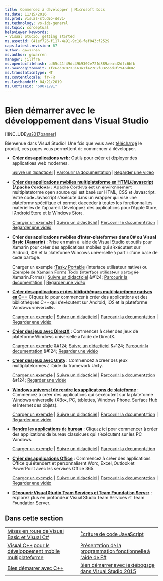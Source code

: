 ```yaml
---
title: Commencez à développer | Microsoft Docs
ms.date: 11/15/2016
ms.prod: visual-studio-dev14
ms.technology: vs-ide-general
ms.topic: conceptual
helpviewer_keywords:
- Visual Studio, getting started
ms.assetid: 041ef726-f117-4a91-9c18-fef043bf2529
caps.latest.revision: 67
author: gewarren
ms.author: gewarren
manager: jillfra
ms.openlocfilehash: cd65c41f49dc49b9302e721d889aeaad2dfc6bfb
ms.sourcegitcommit: 1fc6ee928733e61a1f42782f832ead9f7946d00c
ms.translationtype: MT
ms.contentlocale: fr-FR
ms.lasthandoff: 04/22/2019
ms.locfileid: "60071991"
---
```

# <a name="get-started-developing-with-visual-studio"></a>Bien démarrer avec le développement dans Visual Studio
[!INCLUDE[vs2017banner](../includes/vs2017banner.md)]

Bienvenue dans Visual Studio ! Une fois que vous avez [téléchargé](http://www.visualstudio.com/community) le produit, ces pages vous permettent de commencer à développer.

- **[Créer des applications web](https://www.visualstudio.com/features/modern-web-tooling-vs):** Outils pour créer et déployer des applications web modernes.

     [Suivre un didacticiel](https://docs.asp.net/en/latest/tutorials/your-first-aspnet-application.html) &#124;                               [Parcourir la documentation](https://docs.asp.net/) &#124;                                   [Regarder une vidéo](http://www.asp.net/vnext)

- **[Créer des applications mobiles multiplateforme en HTML/Javascript (Apache Cordova)](http://taco.visualstudio.com/docs/get-started-first-mobile-app/)**  :               Apache Cordova est un environnement multiplateforme open source qui est basé sur HTML, CSS et Javascript.  Votre code Javascript s’exécute dans un wrapper qui vise une plateforme spécifique et permet d’accéder à toutes les fonctionnalités matérielles de l’appareil. Développez des applications pour l’Apple Store, l’Android Store et le Windows Store.

     [Charger un exemple](https://github.com/Microsoft/cordova-samples/tree/master/todo-angularjs) &#124;   [Suivre un didacticiel](http://taco.visualstudio.com/docs/get-started-first-mobile-app/) &#124;                               [Parcourir la documentation](http://taco.visualstudio.com/docs/get-started-vs-tools-apache-cordova/) &#124;                                [Regarder une vidéo](https://channel9.msdn.com/Blogs/Seth-Juarez/Getting-Started-with-Apache-Cordova-in-Visual-Studio)

- **[Créer des applications mobiles d’inter-plateformes dans C# ou Visual Basic (Xamarin)](../cross-platform/visual-studio-and-xamarin.md)**  : Prise en main à l’aide de Visual Studio et outils pour Xamarin pour créer des applications mobiles qui s’exécutent sur Android, iOS et la plateforme Windows universelle à partir d’une base de code partagé.

     Charger un exemple :[Tasky Portable](http://developer.xamarin.com/samples/mobile/TaskyPortable/) (interface utilisateur native) ou [Exemple de Xamarin Forms Todo](https://github.com/xamarin/xamarin-forms-samples/tree/master/Todo) (interface utilisateur partagée Xamarin.Forms) &#124;   [Suivre un didacticiel](https://msdn.microsoft.com/library/dn879698\(v=vs.140\).aspx) &#124;                             [Parcourir la documentation](https://msdn.microsoft.com/library/mt299001.aspx) &#124;                                  [Regarder une vidéo](https://channel9.msdn.com/Series/Cross-Platform-Development-with-Xamarin--Visual-Studio/01)

- **[Créer des applications et des bibliothèques multiplateforme natives en C++](https://www.visualstudio.com/explore/cplusplus-mdd-vs.aspx)** Cliquez ici pour commencer à créer des applications et des bibliothèques C++ qui s’exécutent sur Android, iOS et la plateforme Windows universelle.

     [Charger un exemple](https://code.msdn.microsoft.com/MoreTeaPots-Android-a9bd8549) &#124;   [Suivre un didacticiel](https://msdn.microsoft.com/library/dn707595.aspx) &#124;                               [Parcourir la documentation](https://msdn.microsoft.com/library/dn707591.aspx) &#124;                                [Regarder une vidéo](https://channel9.msdn.com/Series/ConnectOn-Demand/239)

- **[Créer des jeux avec DirectX](https://msdn.microsoft.com/library/windows/desktop/ee663274\(v=vs.85\).aspx)**  : Commencez à créer des jeux de plateforme Windows universelle à l’aide de DirectX.

     [Charger un exemple](https://msdn.microsoft.com/library/windows/desktop/bb153300\(v=vs.85\).aspx) &#124;                    [Suivre un didacticiel](https://msdn.microsoft.com/library/windows/desktop/bb153264\(v=vs.85\).aspx) &#124;                                [Parcourir la documentation](https://msdn.microsoft.com/library/windows/desktop/ee663274\(v=vs.85\).aspx) &#124;                                   [Regarder une vidéo](https://channel9.msdn.com/Series/Introduction-to-C-and-DirectX-Game-Development/01)

- **[Créer des jeux avec Unity](../cross-platform/visual-studio-tools-for-unity.md)**  : Commencez à créer des jeux multiplateformes à l’aide du framework Unity.

     [Charger un exemple](http://unity3d.com/learn/resources/downloads) &#124;                     [Suivre un didacticiel](http://unity3d.com/learn/tutorials/projects/roll-ball-tutorial) &#124;                               [Parcourir la documentation](https://msdn.microsoft.com/library/dn940019\(v=vs.140\).aspx) &#124;     [Regarder une vidéo](https://www.youtube.com/playlist?list=PLReL099Y5nRfseAg0k1SJOlpqdcsDs8Em)

- **[Windows universel de rendre les applications de plateforme](https://dev.windows.com/windows-apps)**  : Commencez à créer des applications qui s’exécutent sur la plateforme Windows universelle (XBox, PC, tablettes, Windows Phone, Surface Hub et Internet des objets).

     [Charger un exemple](https://github.com/Microsoft/Windows-universal-samples) &#124;                          [Suivre un didacticiel](https://msdn.microsoft.com/library/windows/apps/dn765018.aspx) &#124;                                [Parcourir la documentation](https://dev.windows.com) &#124;     [Regarder une vidéo](https://channel9.msdn.com/Blogs/One-Dev-Minute/Getting-started-with-Windows-10)

- **[Rendre les applications de bureau](https://dev.windows.com/desktop)**  : Cliquez ici pour commencer à créer des applications de bureau classiques qui s’exécutent sur les PC Windows.

     [Charger un exemple](https://github.com/microsoft/windows-classic-samples) &#124;                     [Suivre un didacticiel](https://msdn.microsoft.com/library/dd492171.aspx) &#124;                               [Parcourir la documentation](https://dev.windows.com/desktop)

- **[Créer des applications Office](https://msdn.microsoft.com/library/fp161347.aspx)**  : Commencez à créer des applications Office qui étendent et personnalisent Word, Excel, Outlook et PowerPoint avec les services Office 365.

     [Charger un exemple](https://code.msdn.microsoft.com/office365/) &#124;                       [Suivre un didacticiel](http://dev.office.com/getting-started/office365apis) &#124;                              [Parcourir la documentation](https://msdn.microsoft.com/office/aa905340.aspx) &#124;                                   [Regarder une vidéo](http://dev.office.com/videos)

- **[Découvrir Visual Studio Team Services et Team Foundation Server](https://www.visualstudio.com/products/visual-studio-team-services-vs)** : explorez plus en profondeur Visual Studio Team Services et Team Foundation Server.

## <a name="in-this-section"></a>Dans cette section

|||
|-|-|
|[Mises en route de Visual Basic et Visual C#](../ide/getting-started-with-visual-csharp-and-visual-basic.md)|[Écriture de code JavaScript](http://msdn.microsoft.com/library/cte3c772\(v=vs.94\).aspx)|
|[Visual C++ pour le développement mobile multiplateforme](../cross-platform/visual-cpp-for-cross-platform-mobile-development.md)|[Présentation de la programmation fonctionnelle à l’aide de F#](http://msdn.microsoft.com/library/vstudio/dd233147.aspx)|
|[Bien démarrer avec C++](../ide/getting-started-with-cpp-in-visual-studio.md)|[Bien démarrer avec le débogage dans Visual Studio 2015](../ide/getting-started-with-debugging-in-visual-studio-2015.md)|
